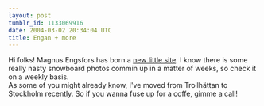 ```yaml
---
layout: post
tumblr_id: 1133069916
date: 2004-03-02 20:34:04 UTC
title: Engan + more
---
```


Hi folks! Magnus Engsfors has born a <a href="http://www.winterproject.com/engan/" target="_blank">new little site</a>. I know there is some really nasty snowboard photos commin up in a matter of weeks, so check it on a weekly basis.
<br/>
As some of you might already know, I've moved from Trollhättan to Stockholm recently. So if you wanna fuse up for a coffe, gimme a call!
